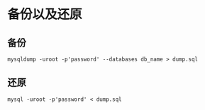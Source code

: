 # 备份以及还原

## 备份

```
mysqldump -uroot -p'password' --databases db_name > dump.sql
```

## 还原

```
mysql -uroot -p'password' < dump.sql
```